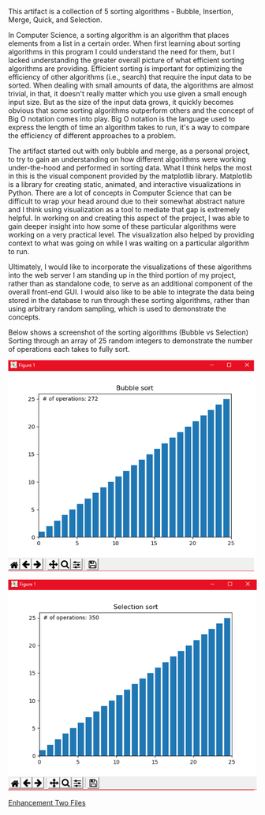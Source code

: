 This artifact is a collection of 5 sorting algorithms - Bubble, Insertion, Merge, Quick, and Selection.

In Computer Science, a sorting algorithm is an algorithm that places elements from a list in a certain order.
When first learning about sorting algorithms in this program I could understand the need for them, but I lacked understanding the greater overall picture of what efficient sorting algorithms are providing. Efficient sorting is important for optimizing the efficiency of other algorithms (i.e., search) that require the input data to be sorted. When dealing with small amounts of data, the algorithms are almost trivial, in that, it doesn't really matter which you use given a small enough input size. But as the size of the input data grows, it quickly becomes obvious that some sorting algorithms outperform others and the concept of Big O notation comes into play. Big O notation is the language used to express the length of time an algorithm takes to run, it's a way to compare the efficiency of different approaches to a problem.

The artifact started out with only bubble and merge, as a personal project, to try to gain an understanding on how different algorithms were working under-the-hood and performed in sorting data. What I think helps the most in this is the visual component provided by the matplotlib library. Matplotlib is a library for creating static, animated, and interactive visualizations in Python. There are a lot of concepts in Computer Science that can be difficult to wrap your head around due to their somewhat abstract nature and I think using visualization as a tool to mediate that gap is extremely helpful. In working on and creating this aspect of the project, I was able to gain deeper insight into how some of these particular algorithms were working on a very practical level. The visualization also helped by providing context to what was going on while I was waiting on a particular algorithm to run.

Ultimately, I would like to incorporate the visualizations of these algorithms into the web server I am standing up in the third portion of my project, rather than as standalone code, to serve as an additional component of the overall front-end GUI. I would also like to be able to integrate the data being stored in the database to run through these sorting algorithms, rather than using arbitrary random sampling, which is used to demonstrate the concepts.

Below shows a screenshot of the sorting algorithms (Bubble vs Selection)
Sorting through an array of 25 random integers to demonstrate the number of operations each takes to fully sort.

![Image](bubble.png)

![Image](selection.png)


[Enhancement Two Files](https://github.com/erikroc-snhu/erikroc-snhu.github.io/tree/master/Enhancement%20Two)
